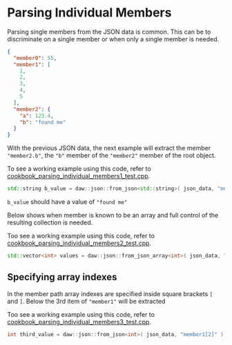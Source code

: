 # Parsing Individual Members

Parsing single members from the JSON data is common. This can be to discriminate on a single member or when only a single member is needed.

```json
{
  "member0": 55,
  "member1": [
    1,
    2,
    3,
    4,
    5
  ],
  "member2": {
    "a": 123.4,
    "b": "found me"
  }
}
```

With the previous JSON data, the next example will extract the member `"member2.b"`, the `"b"` member of the `"member2"` member of the root object.

To see a working example using this code, refer to [cookbook_parsing_individual_members1_test.cpp](../../tests/src/cookbook_parsing_individual_members1_test.cpp).

```c++
std::string b_value = daw::json::from_json<std::string>( json_data, "member2.b" );
```

`b_value` should have a value of `"found me"`

Below shows when member is known to be an array and full control of the resulting collection is needed.

Too see a working example using this code, refer to [cookbook_parsing_individual_members2_test.cpp](../../tests/src/cookbook_parsing_individual_members2_test.cpp).

```c++
std::vector<int> values = daw::json::from_json_array<int>( json_data, "member1" );
```

## Specifying array indexes

In the member path array indexes are specified inside square brackets `[` and `]`. Below the 3rd item of `"member1"` will be extracted

Too see a working example using this code, refer to [cookbook_parsing_individual_members3_test.cpp](../../tests/src/cookbook_parsing_individual_members3_test.cpp).

```c++
int third_value = daw::json::from_json<int>( json_data, "member1[2]" );
```
